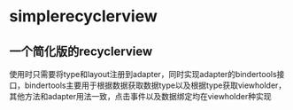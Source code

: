 # simplerecyclerview
## 一个简化版的recyclerview
使用时只需要将type和layout注册到adapter，同时实现adapter的bindertools接口，bindertools主要用于根据数据获取数据type以及根据type获取viewholder，
其他方法和adapter用法一致，点击事件以及数据绑定均在viewholder种实现
